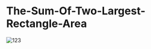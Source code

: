 # The-Sum-Of-Two-Largest-Rectangle-Area
![123](https://user-images.githubusercontent.com/106562134/210069215-2432e2bd-280c-4bc2-ab55-d94bcef6f8b5.png)
